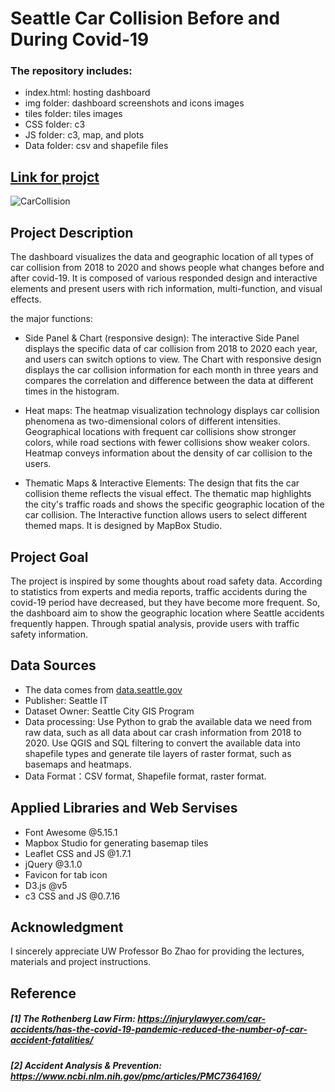 # Seattle Car Collision Before and During Covid-19

### The repository includes:
* index.html: hosting dashboard
* img folder: dashboard screenshots and icons images
* tiles folder: tiles images
* CSS folder: c3
* JS folder: c3, map, and plots
* Data folder: csv and shapefile files

## [Link for projct]()

![CarCollision](https://user-images.githubusercontent.com/77243665/111259010-55474c00-85db-11eb-80b7-6ff49c6c1d92.png)

## Project Description
The dashboard visualizes the data and geographic location of all types of car collision from 2018 to 2020 and shows people what changes before and after covid-19. It is composed of various responded design and interactive elements and present users with rich information, multi-function, and visual effects.

the major functions:
* Side Panel & Chart (responsive design): The interactive Side Panel displays the specific data of car collision from 2018 to 2020 each year, and users can switch options to view. The Chart with responsive design displays the car collision information for each month in three years and compares the correlation and difference between the data at different times in the histogram.

* Heat maps: The heatmap visualization technology displays car collision phenomena as two-dimensional colors of different intensities. Geographical locations with frequent car collisions show stronger colors, while road sections with fewer collisions show weaker colors. Heatmap conveys information about the density of car collision to the users.

* Thematic Maps & Interactive Elements: The design that fits the car collision theme reflects the visual effect. The thematic map highlights the city's traffic roads and shows the specific geographic location of the car collision. The Interactive function allows users to select different themed maps. It is designed by MapBox Studio.

## Project Goal
The project is inspired by some thoughts about road safety data. According to statistics from experts and media reports, traffic accidents during the covid-19 period have decreased, but they have become more frequent. So, the dashboard aim to show the geographic location where Seattle accidents frequently happen. Through spatial analysis, provide users with traffic safety information.

## Data Sources
* The data comes from [data.seattle.gov](https://data.seattle.gov/dataset/Collisions/nuam-5pkc)
* Publisher: Seattle IT
* Dataset Owner: Seattle City GIS Program
* Data processing: Use Python to grab the available data we need from raw data, such as all data about car crash information from 2018 to 2020. Use QGIS and SQL filtering to convert the available data into shapefile types and generate tile layers of raster format, such as basemaps and heatmaps.
* Data Format：CSV format, Shapefile format, raster format.

## Applied Libraries and Web Servises
* Font Awesome @5.15.1
* Mapbox Studio for generating basemap tiles
* Leaflet CSS and JS @1.7.1
* jQuery @3.1.0
* Favicon for tab icon
* D3.js @v5
* c3 CSS and JS @0.7.16

## Acknowledgment
I sincerely appreciate UW Professor Bo Zhao for providing the lectures, materials and project instructions.

##  Reference
##### [1] The Rothenberg Law Firm: https://injurylawyer.com/car-accidents/has-the-covid-19-pandemic-reduced-the-number-of-car-accident-fatalities/
##### [2] Accident Analysis & Prevention: https://www.ncbi.nlm.nih.gov/pmc/articles/PMC7364169/
